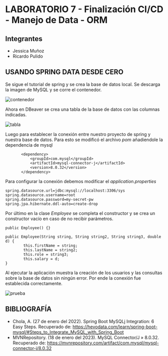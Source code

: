 # LABORATORIO 7 - Finalización CI/CD - Manejo de Data - ORM
## Integrantes
- Jessica Muñoz
- Ricardo Pulido
## USANDO SPRING DATA DESDE CERO
Se sigue el tutorial de spring y se crea la base de datos local. Se descarga la imagen de MySQL y se corre el contenedor.

![contenedor](https://user-images.githubusercontent.com/123814482/231289333-5a578214-2e8d-4b4d-8989-f3260188805f.jpg)

Ahora en DBeaver se crea una tabla de la base de datos con las columnas indicadas.

![tabla](https://user-images.githubusercontent.com/123814482/231289397-951c50aa-d616-469d-8e3e-69080e7b9637.jpg)

Luego para establecer la conexión entre nuestro proyecto de spring y nuestra base de datos. Para esto se modificó el archivo *pom* añadiendole la dependencia de mysql

 ```
        <dependency>
            <groupId>com.mysql</groupId>
            <artifactId>mysql-connector-j</artifactId>
            <version>8.0.32</version>
        </dependency>
```

Para configurar la conexión debemos modificar el *application.properties*

```
spring.datasource.url=jdbc:mysql://localhost:3306/sys
spring.datasource.username=root
spring.datasource.password=my-secret-pw
spring.jpa.hibernate.ddl-auto=create-drop
```
Por último en la clase *Employee* se completa el constructor y se crea un constructor vacío en caso de no recibir parámetros.

```
public Employee() {}

public Employee(String string, String string2, String string3, double d) {
        this.firstName = string;
        this.lastName = string2;
        this.role = string3;
        this.salary = d;
}
```

Al ejecutar la aplicación muestra la creación de los usuarios y las consultas sobre la base de datos sin ningún error. Por ende la conexión 
fue establecida correctamente.

![prueba](https://user-images.githubusercontent.com/123814482/231291655-4223812e-33b0-4dd5-93e7-027257328c88.jpg)


## BIBLIOGRAFÍA
* Chola, A. (27 de enero del 2022). Spring Boot MySQLj Integration: 6 Easy Steps. Recuperado de: https://hevodata.com/learn/spring-boot-mysql/#Steps_to_Integrate_MySQL_with_Spring_Boot
* MVNRepository. (18 de enero del 2023). MySQL Connector/J » 8.0.32. Recuperado de: https://mvnrepository.com/artifact/com.mysql/mysql-connector-j/8.0.32

